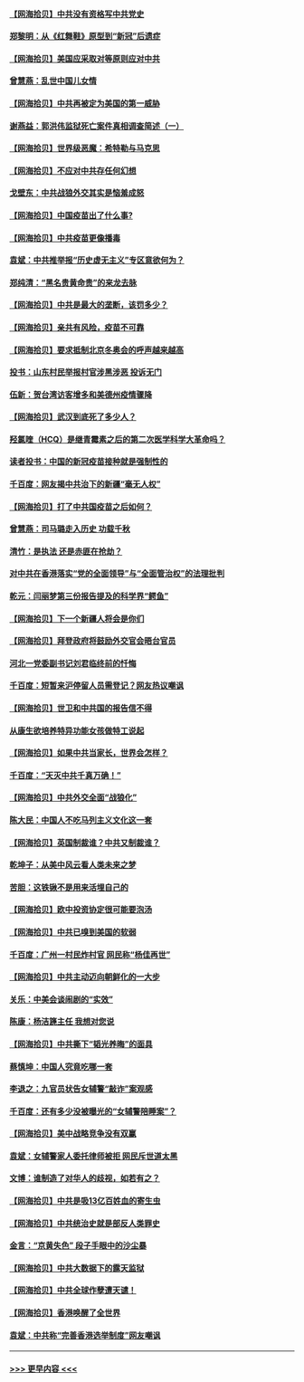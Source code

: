 #### [【网海拾贝】中共没有资格写中共党史](../pages/nsc993/n12892231.md?t=04210352) 
#### [郑黎明：从《红舞鞋》原型到“新冠”后遗症](../pages/nsc993/n12890469.md?t=04210352) 
#### [【网海拾贝】美国应采取对等原则应对中共](../pages/nsc993/n12889176.md?t=04210352) 
#### [曾慧燕：乱世中国儿女情](../pages/nsc993/n12887931.md?t=04210352) 
#### [【网海拾贝】中共再被定为美国的第一威胁](../pages/nsc993/n12887580.md?t=04210352) 
#### [谢燕益：郭洪伟监狱死亡案件真相调查简述（一）](../pages/nsc993/n12885648.md?t=04210352) 
#### [【网海拾贝】世界级恶魔：希特勒与马克思](../pages/nsc993/n12884062.md?t=04210352) 
#### [【网海拾贝】不应对中共存任何幻想](../pages/nsc993/n12881460.md?t=04210352) 
#### [戈壁东：中共战狼外交其实是恼羞成怒](../pages/nsc993/n12880392.md?t=04210352) 
#### [【网海拾贝】中国疫苗出了什么事?](../pages/nsc993/n12879124.md?t=04210352) 
#### [【网海拾贝】中共疫苗更像播毒](../pages/nsc993/n12876631.md?t=04210352) 
#### [袁斌：中共推举报“历史虚无主义”专区意欲何为？](../pages/nsc993/n12876530.md?t=04210352) 
#### [郑纯清：“黑名贵黄命贵”的来龙去脉](../pages/nsc993/n12875589.md?t=04210352) 
#### [【网海拾贝】中共是最大的垄断，该罚多少？](../pages/nsc993/n12874006.md?t=04210352) 
#### [【网海拾贝】亲共有风险，疫苗不可靠](../pages/nsc993/n12872224.md?t=04210352) 
#### [【网海拾贝】要求抵制北京冬奥会的呼声越来越高](../pages/nsc993/n12868962.md?t=04210352) 
#### [投书：山东村民举报村官涉黑涉恶 投诉无门](../pages/nsc993/n12869726.md?t=04210352) 
#### [伍新：贺台湾访客增多和美德州疫情骤降](../pages/nsc993/n12865651.md?t=04210352) 
#### [【网海拾贝】武汉到底死了多少人？](../pages/nsc993/n12863707.md?t=04210352) 
#### [羟氯喹（HCQ）是继青霉素之后的第二次医学科学大革命吗？](../pages/nsc993/n12638564.md?t=04210352) 
#### [读者投书：中国的新冠疫苗接种就是强制性的](../pages/nsc993/n12859932.md?t=04210352) 
#### [千百度：网友揭中共治下的新疆“毫无人权”](../pages/nsc993/n12858385.md?t=04210352) 
#### [【网海拾贝】打了中共国疫苗之后如何？](../pages/nsc993/n12857866.md?t=04210352) 
#### [曾慧燕：司马璐走入历史 功载千秋](../pages/nsc993/n12856996.md?t=04210352) 
#### [清竹：是执法 还是赤匪在抢劫？](../pages/nsc993/n12856952.md?t=04210352) 
#### [对中共在香港落实“党的全面领导”与“全面管治权”的法理批判](../pages/nsc993/n12856929.md?t=04210352) 
#### [乾元：闫丽梦第三份报告提及的科学界“鳄鱼”](../pages/nsc993/n12855985.md?t=04210352) 
#### [【网海拾贝】下一个新疆人将会是你们](../pages/nsc993/n12855864.md?t=04210352) 
#### [【网海拾贝】拜登政府将鼓励外交官会晤台官员](../pages/nsc993/n12853615.md?t=04210352) 
#### [河北一党委副书记刘君临终前的忏悔](../pages/nsc993/n12849420.md?t=04210352) 
#### [千百度：短暂来沪停留人员需登记？网友热议嘲讽](../pages/nsc993/n12853497.md?t=04210352) 
#### [【网海拾贝】世卫和中共国的报告信不得](../pages/nsc993/n12850902.md?t=04210352) 
#### [从康生欲培养特异功能女孩做特工说起](../pages/nsc993/n12849289.md?t=04210352) 
#### [【网海拾贝】如果中共当家长，世界会怎样？](../pages/nsc993/n12848436.md?t=04210352) 
#### [千百度：“天灭中共千真万确！”](../pages/nsc993/n12845659.md?t=04210352) 
#### [【网海拾贝】中共外交全面“战狼化”](../pages/nsc993/n12845607.md?t=04210352) 
#### [陈大民：中国人不吃马列主义文化这一套](../pages/nsc993/n12842496.md?t=04210352) 
#### [【网海拾贝】英国制裁谁？中共又制裁谁？](../pages/nsc993/n12840909.md?t=04210352) 
#### [乾坤子：从美中风云看人类未来之梦](../pages/nsc993/n12840590.md?t=04210352) 
#### [苦胆：这铁锹不是用来活埋自己的](../pages/nsc993/n12839512.md?t=04210352) 
#### [【网海拾贝】欧中投资协定很可能要泡汤](../pages/nsc993/n12835122.md?t=04210352) 
#### [【网海拾贝】中共已嗅到美国的软弱](../pages/nsc993/n12832411.md?t=04210352) 
#### [千百度：广州一村民炸村官 网民称“杨佳再世”](../pages/nsc993/n12832380.md?t=04210352) 
#### [【网海拾贝】中共主动迈向朝鲜化的一大步](../pages/nsc993/n12829887.md?t=04210352) 
#### [关乐：中美会谈闹剧的“实效”](../pages/nsc993/n12826698.md?t=04210352) 
#### [陈康：杨洁篪主任  我想对您说](../pages/nsc993/n12826609.md?t=04210352) 
#### [【网海拾贝】中共撕下“韬光养晦”的面具](../pages/nsc993/n12826459.md?t=04210352) 
#### [蔡慎坤：中国人究竟吃哪一套](../pages/nsc993/n12826010.md?t=04210352) 
#### [李退之：九官员状告女辅警“敲诈”案观感](../pages/nsc993/n12823984.md?t=04210352) 
#### [千百度：还有多少没被曝光的“女辅警陪睡案”？](../pages/nsc993/n12822136.md?t=04210352) 
#### [【网海拾贝】美中战略竞争没有双赢](../pages/nsc993/n12822105.md?t=04210352) 
#### [袁斌：女辅警家人委托律师被拒 网民斥世道太黑](../pages/nsc993/n12822004.md?t=04210352) 
#### [文博：谁制造了对华人的歧视，如若有之？](../pages/nsc993/n12821635.md?t=04210352) 
#### [【网海拾贝】中共是吸13亿百姓血的寄生虫](../pages/nsc993/n12819191.md?t=04210352) 
#### [【网海拾贝】中共统治史就是部反人类罪史](../pages/nsc993/n12816738.md?t=04210352) 
#### [金言：“京黄失色” 段子手眼中的沙尘暴](../pages/nsc993/n12815700.md?t=04210352) 
#### [【网海拾贝】中共大数据下的露天监狱](../pages/nsc993/n12811075.md?t=04210352) 
#### [【网海拾贝】中共全球作孽遭天谴！](../pages/nsc993/n12810258.md?t=04210352) 
#### [【网海拾贝】香港唤醒了全世界](../pages/nsc993/n12809100.md?t=04210352) 
#### [袁斌：中共称“完善香港选举制度”网友嘲讽](../pages/nsc993/n12808994.md?t=04210352) 

----
#### [ >>> 更早内容 <<< ](../indexes/nsc993-earlier.md)
